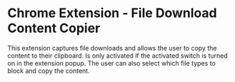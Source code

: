 # Chrome Extension - File Download Content Copier

This extension captures file downloads and allows the user to copy the content to their clipboard. Is only activated if the activated switch is turned on in the extension popup. The user can also select which file types to block and copy the content.
